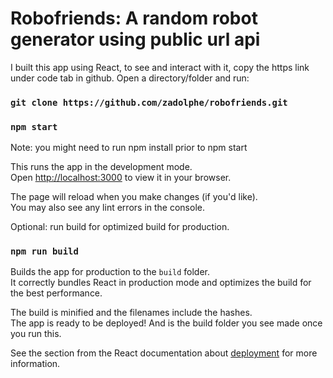 # Robofriends: A random robot generator using public url api 

I built this app using React, to see and interact with it, copy the https link under code tab in github. Open a directory/folder and run:

### `git clone https://github.com/zadolphe/robofriends.git`
### `npm start`
Note: you might need to run npm install prior to npm start

This runs the app in the development mode.\
Open [http://localhost:3000](http://localhost:3000) to view it in your browser.

The page will reload when you make changes (if you'd like).\
You may also see any lint errors in the console.

Optional: run build for optimized build for production.

### `npm run build`

Builds the app for production to the `build` folder.\
It correctly bundles React in production mode and optimizes the build for the best performance.

The build is minified and the filenames include the hashes.\
The app is ready to be deployed! And is the build folder you see made once you run this.

See the section from the React documentation about [deployment](https://facebook.github.io/create-react-app/docs/deployment) for more information.

